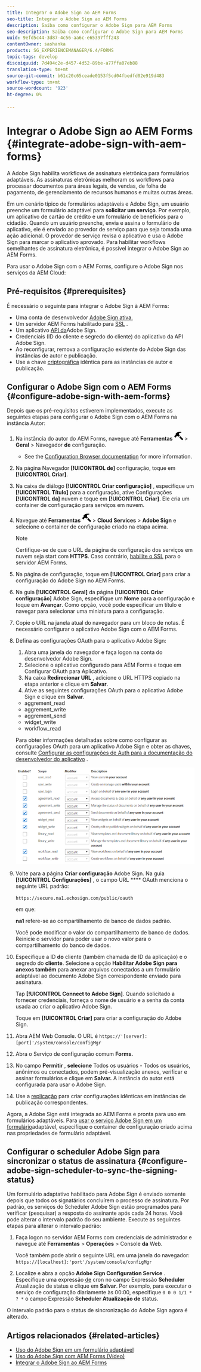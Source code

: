 ```yaml
---
title: Integrar o Adobe Sign ao AEM Forms
seo-title: Integrar o Adobe Sign ao AEM Forms
description: Saiba como configurar o Adobe Sign para AEM Forms
seo-description: Saiba como configurar o Adobe Sign para AEM Forms
uuid: 9efd5c44-3d87-4c56-aa6c-e65397fff243
contentOwner: sashanka
products: SG_EXPERIENCEMANAGER/6.4/FORMS
topic-tags: develop
discoiquuid: 7d494c2e-d457-4d52-89be-a77ffa07eb88
translation-type: tm+mt
source-git-commit: b61c20c65ceade0153f5cd04fbedfd02e919d483
workflow-type: tm+mt
source-wordcount: '923'
ht-degree: 0%

---
```



# Integrar o Adobe Sign ao AEM Forms {#integrate-adobe-sign-with-aem-forms}

A Adobe Sign habilita workflows de assinatura eletrônica para formulários adaptáveis. As assinaturas eletrônicas melhoram os workflows para processar documentos para áreas legais, de vendas, de folha de pagamento, de gerenciamento de recursos humanos e muitas outras áreas.

Em um cenário típico de formulários adaptáveis e Adobe Sign, um usuário preenche um formulário adaptável para **solicitar um serviço**. Por exemplo, um aplicativo de cartão de crédito e um formulário de benefícios para o cidadão. Quando um usuário preenche, envia e assina o formulário de aplicativo, ele é enviado ao provedor de serviço para que seja tomada uma ação adicional. O provedor de serviço revisa o aplicativo e usa o Adobe Sign para marcar o aplicativo aprovado. Para habilitar workflows semelhantes de assinatura eletrônica, é possível integrar o Adobe Sign ao AEM Forms.

Para usar o Adobe Sign com o AEM Forms, configure o Adobe Sign nos serviços da AEM Cloud:

## Pré-requisitos {#prerequisites}

É necessário o seguinte para integrar o Adobe Sign à AEM Forms:

* Uma conta de desenvolvedor [Adobe Sign ativa.](https://acrobat.adobe.com/us/en/why-adobe/developer-form.html)
* Um servidor AEM Forms habilitado para [SSL](/help/sites-administering/ssl-by-default.md) .
* Um aplicativo [API da](https://www.adobe.io/apis/documentcloud/sign/docs.html#!adobedocs/adobe-sign/master/gstarted/create_app.md)Adobe Sign.
* Credenciais (ID do cliente e segredo do cliente) do aplicativo da API Adobe Sign.
* Ao reconfigurar, remova a configuração existente do Adobe Sign das instâncias de autor e publicação.
* Use a chave [criptográfica](/help/sites-administering/security-checklist.md#make-sure-you-properly-replicate-encryption-keys-when-needed) idêntica para as instâncias de autor e publicação.

## Configurar o Adobe Sign com o AEM Forms {#configure-adobe-sign-with-aem-forms}

Depois que os pré-requisitos estiverem implementados, execute as seguintes etapas para configurar o Adobe Sign com o AEM Forms na instância Autor:

1. Na instância do autor do AEM Forms, navegue até **Ferramentas** ![martelo](assets/hammer.png) > **Geral** > Navegador **de** configuração.
   * See the [Configuration Browser documentation](/help/sites-administering/configurations.md) for more information.
1. Na página Navegador **[!UICONTROL de]** configuração, toque em **[!UICONTROL Criar]**.
1. Na caixa de diálogo **[!UICONTROL Criar configuração]** , especifique um **[!UICONTROL Título]** para a configuração, ative Configurações **[!UICONTROL da]** nuvem e toque em **[!UICONTROL Criar]**. Ele cria um container de configuração para serviços em nuvem.
1. Navegue até **Ferramentas** ![martelo](assets/hammer.png) > **Cloud Services** > **Adobe Sign** e selecione o container de configuração criado na etapa acima.

   >[!NOTE]
   >
   >Certifique-se de que o URL da página de configuração dos serviços em nuvem seja start com **HTTPS**. Caso contrário, [habilite o SSL](/help/sites-administering/ssl-by-default.md) para o servidor AEM Forms.

1. Na página de configuração, toque em **[!UICONTROL Criar]** para criar a configuração do Adobe Sign no AEM Forms.
1. Na guia **[!UICONTROL Geral]** da página **[!UICONTROL Criar configuração]** Adobe Sign, especifique um **Nome** para a configuração e toque em **Avançar**. Como opção, você pode especificar um título e navegar para selecionar uma miniatura para a configuração.

1. Copie o URL na janela atual do navegador para um bloco de notas. É necessário configurar o aplicativo Adobe Sign com o AEM Forms.

1. Defina as configurações OAuth para o aplicativo Adobe Sign:

   1. Abra uma janela do navegador e faça logon na conta do desenvolvedor Adobe Sign.
   1. Selecione o aplicativo configurado para AEM Forms e toque em Configurar OAuth para Aplicativo.
   1. Na caixa **Redirecionar URL** , adicione o URL HTTPS copiado na etapa anterior e clique em **Salvar**.
   1. Ative as seguintes configurações OAuth para o aplicativo Adobe Sign e clique em **Salvar**.
   * aggrement_read
   * aggrement_write
   * aggrement_send
   * widget_write
   * workflow_read

   Para obter informações detalhadas sobre como configurar as configurações OAuth para um aplicativo Adobe Sign e obter as chaves, consulte [Configurar as configurações de Auth para a documentação do desenvolvedor do aplicativo](https://www.adobe.io/apis/documentcloud/sign/docs.html#!adobedocs/adobe-sign/master/gstarted/configure_oauth.md) .

   ![Configuração do OAuth](assets/oauthconfig_new.png)

1. Volte para a página **Criar configuração** Adobe Sign. Na guia **[!UICONTROL Configurações]** , o campo URL **** OAuth menciona o seguinte URL padrão:

   `https://secure.na1.echosign.com/public/oauth`

   em que:

   **na1** refere-se ao compartilhamento de banco de dados padrão.

   Você pode modificar o valor do compartilhamento de banco de dados. Reinicie o servidor para poder usar o novo valor para o compartilhamento do banco de dados.

1. Especifique a ID **do** cliente (também chamada de ID da aplicação) e o segredo do **cliente**. Selecione a opção **Habilitar Adobe Sign para anexos também** para anexar arquivos conectados a um formulário adaptável ao documento Adobe Sign correspondente enviado para assinatura.

   Tap **[!UICONTROL Connect to Adobe Sign]**. Quando solicitado a fornecer credenciais, forneça o nome de usuário e a senha da conta usada ao criar o aplicativo Adobe Sign.

   Toque em **[!UICONTROL Criar]** para criar a configuração do Adobe Sign.

1. Abra AEM Web Console. O URL é `https://'[server]:[port]'/system/console/configMgr`
1. Abra o Serviço de configuração comum **Forms.**
1. No campo **Permitir** , **selecione** Todos os usuários - Todos os usuários, anônimos ou conectados, podem pré-visualização anexos, verificar e assinar formulários e clique em **Salvar.** A instância do autor está configurada para usar o Adobe Sign.
1. Use a [replicação](/help/sites-deploying/replication.md) para criar configurações idênticas em instâncias de publicação correspondentes.

Agora, a Adobe Sign está integrada ao AEM Forms e pronta para uso em formulários adaptáveis. Para [usar o serviço Adobe Sign em um formulário](../../forms/using/working-with-adobe-sign.md#configure-adobe-sign-for-an-adaptive-form)adaptável, especifique o container de configuração criado acima nas propriedades de formulário adaptável.

## Configurar o scheduler Adobe Sign para sincronizar o status de assinatura {#configure-adobe-sign-scheduler-to-sync-the-signing-status}

Um formulário adaptativo habilitado para Adobe Sign é enviado somente depois que todos os signatários concluírem o processo de assinatura. Por padrão, os serviços do Scheduler Adobe Sign estão programados para verificar (pesquisar) a resposta do assinante após cada 24 horas. Você pode alterar o intervalo padrão do seu ambiente. Execute as seguintes etapas para alterar o intervalo padrão:

1. Faça logon no servidor AEM Forms com credenciais de administrador e navegue até **Ferramentas** > **Operações** > Console **da** Web.

   Você também pode abrir o seguinte URL em uma janela do navegador:
   `https://[localhost]:'port'/system/console/configMgr`

1. Localize e abra a opção **Adobe Sign Configuration Service** . Especifique uma expressão [de](https://en.wikipedia.org/wiki/Cron#CRON_expression) cron no campo Expressão **Scheduler** Atualização de status e clique em **Salvar**. Por exemplo, para executar o serviço de configuração diariamente às 00:00, especifique `0 0 0 1/1 * ? *` o campo Expressão **Scheduler Atualização de** status.

O intervalo padrão para o status de sincronização do Adobe Sign agora é alterado.

## Artigos relacionados {#related-articles}

* [Uso do Adobe Sign em um formulário adaptável](../../forms/using/working-with-adobe-sign.md)
* [Uso do Adobe Sign com AEM Forms (Vídeo)](https://helpx.adobe.com/experience-manager/kt/forms/using/adobe-sign-integration-feature-video.html)
* [Integrar o Adobe Sign ao AEM Forms](../../forms/using/adobe-sign-integration-adaptive-forms.md)

